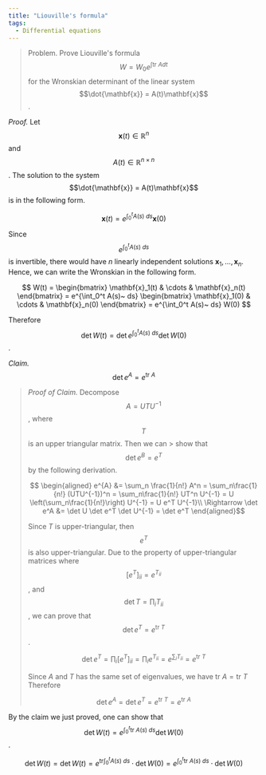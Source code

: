 ```yaml
---
title: "Liouville's formula"
tags:
  - Differential equations
---
```

> Problem. Prove Liouville's formula $$W=W_0 e^{\int \mathrm{tr}~ A dt}$$ for the Wronskian determinant of the linear system $$\dot{\mathbf{x}} = A(t)\mathbf{x}$$.

*Proof.* Let $$\mathbf{x}(t)\in\mathbb{R}^n$$ and $$A(t)\in\mathbb{R}^{n\times n}$$. The solution to the system $$\dot{\mathbf{x}} = A(t)\mathbf{x}$$ is in the following form.

$$
\mathbf{x}(t) = e^{\int_0^t A(s)~ ds}\mathbf{x}(0)
$$

Since $$e^{\int_0^t A(s)~ ds}$$ is invertible, there would have $n$ linearly independent solutions $\mathbf{x}_1,\dots,\mathbf{x}_n$. Hence, we can write the Wronskian in the following form.

$$
W(t) = \begin{bmatrix}
    \mathbf{x}_1(t) & \cdots & \mathbf{x}_n(t)
\end{bmatrix} = 
e^{\int_0^t A(s)~ ds}
\begin{bmatrix}
    \mathbf{x}_1(0) & \cdots & \mathbf{x}_n(0)
\end{bmatrix} = 
e^{\int_0^t A(s)~ ds} W(0)
$$

Therefore $$\det W(t) = \det e^{\int_0^t A(s)~ ds}\det W(0)$$.

*Claim.* $$\det e^A = e^{\mathrm{tr}~ A}$$

> *Proof of Claim.* Decompose $$A=UTU^{-1}$$, where $$T$$ is an upper triangular matrix. Then we can > show that $$\det e^{B}=e^{T}$$ by the following derivation.
> 
> $$
\begin{aligned}
e^{A} &= \sum_n \frac{1}{n!} A^n
= \sum_n\frac{1}{n!} (UTU^{-1})^n
= \sum_n\frac{1}{n!} UT^n U^{-1}
= U \left(\sum_n\frac{1}{n!}\right) U^{-1}
= U e^T U^{-1}\\
\Rightarrow \det e^A &= \det U \det e^T \det U^{-1} = \det e^T    
\end{aligned}$$
> 
> Since $T$ is upper-triangular, then $$e^T$$ is also upper-triangular. Due to the property of upper-triangular matrices where $$[e^T]_{ii} = e^{T_{ii}}$$, and $$\det T = \prod_i T_ {ii}$$, we can prove that $$\det e^T = e^{\mathrm{tr}~ T}$$.
> 
> $$
\det e^T = \prod_i [e^T]_{ii} = \prod_i e^{T_{ii}} = e^{\sum_i T_{ii}} = e^{\mathrm{tr}~ T}$$
> 
> Since $A$ and $T$ has the same set of eigenvalues, we have $\mathrm{tr}~ A=\mathrm{tr}~ T$ Therefore 
> 
> $$
\det e^A = \det e^T = e^{\mathrm{tr}~ T} = e^{\mathrm{tr}~ A}$$

By the claim we just proved, one can show that $$\det W(t) = e^{\int_0^t \mathrm{tr}~ A(s)~ ds}\det W(0)$$.

$$
\det W(t) = \det W(t) =  e^{\mathrm{tr}\int_0^t A(s)~ ds} \cdot \det W(0)
=  e^{\int_0^t \mathrm{tr}~ A(s)~ ds} \cdot \det W(0)
$$


